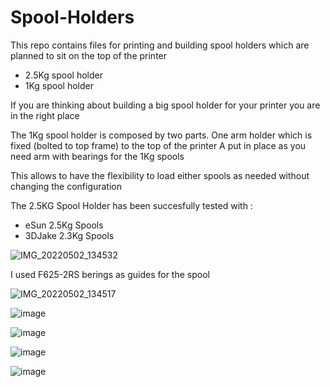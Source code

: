 # Spool-Holders

This repo contains files for printing and building spool holders which are planned to sit on the top of the printer
* 2.5Kg spool holder
* 1Kg spool holder

If you are thinking about building a big spool holder for your printer you are in the right place

The 1Kg spool holder is composed by two parts.
One arm holder which is fixed (bolted to top frame) to the top of the printer
A put in place as you need arm with bearings for the 1Kg spools

This allows to have the flexibility to load either spools as needed without changing the configuration

The 2.5KG Spool Holder has been succesfully tested with :
* eSun 2.5Kg Spools
* 3DJake 2.3Kg Spools

![IMG_20220502_134532](https://user-images.githubusercontent.com/76037248/166251803-a7e092d3-28c9-42e4-b645-124a2c995e85.jpg)

I used F625-2RS berings as guides for the spool

![IMG_20220502_134517](https://user-images.githubusercontent.com/76037248/166252153-8f323e46-15af-42a5-bf15-baf316ddbbd6.jpg)

![image](https://user-images.githubusercontent.com/76037248/166678647-38a668bc-545c-4e1b-8fa0-c6d08115b092.png)

![image](https://user-images.githubusercontent.com/76037248/166681657-8ad187c1-477c-4d2b-8c87-b56adaacbf63.png)

![image](https://user-images.githubusercontent.com/76037248/166678671-d682e6bf-f28f-4253-85a6-27fe9e3568a0.png)

![image](https://user-images.githubusercontent.com/76037248/166678688-b5c7fb57-e73f-4ec4-87b0-62bf4353bcf6.png)
